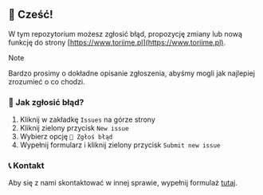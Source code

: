 ## 👋 Cześć!

W tym repozytorium możesz zgłosić błąd, propozycję zmiany lub nową funkcję do strony [https://www.toriime.pl](https://www.toriime.pl).

> [!NOTE]
> Bardzo prosimy o dokładne opisanie zgłoszenia, abyśmy mogli jak najlepiej zrozumieć o co chodzi.

### 📝 Jak zgłosić błąd?

1. Kliknij w zakładkę `Issues` na górze strony
2. Kliknij zielony przycisk `New issue`
3. Wybierz opcję `🐛 Zgłoś błąd`
4. Wypełnij formularz i kliknij zielony przycisk `Submit new issue`

### 📞 Kontakt

Aby się z nami skontaktować w innej sprawie, wypełnij formulaż [tutaj](https://www.toriime.pl/contact).
